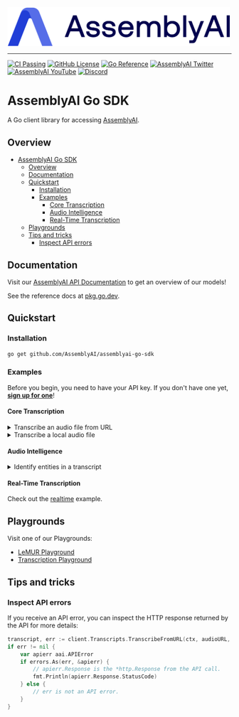 <img src="https://github.com/AssemblyAI/assemblyai-go-sdk/blob/main/assemblyai.png?raw=true" width="500"/>

---

[![CI Passing](https://github.com/AssemblyAI/assemblyai-go-sdk/actions/workflows/go.yml/badge.svg)](https://github.com/AssemblyAI/assemblyai-go-sdk/actions/workflows/go.yml)
[![GitHub License](https://img.shields.io/github/license/AssemblyAI/assemblyai-go-sdk)](https://github.com/AssemblyAI/assemblyai-go-sdk/blob/main/LICENSE)
[![Go Reference](https://pkg.go.dev/badge/github.com/AssemblyAI/assemblyai-go-sdk.svg)](https://pkg.go.dev/github.com/AssemblyAI/assemblyai-go-sdk)
[![AssemblyAI Twitter](https://img.shields.io/twitter/follow/AssemblyAI?label=%40AssemblyAI&style=social)](https://twitter.com/AssemblyAI)
[![AssemblyAI YouTube](https://img.shields.io/youtube/channel/subscribers/UCtatfZMf-8EkIwASXM4ts0A)](https://www.youtube.com/@AssemblyAI)
[![Discord](https://img.shields.io/discord/875120158014853141?logo=discord&label=Discord&link=https%3A%2F%2Fdiscord.com%2Fchannels%2F875120158014853141&style=social)
](https://assemblyai.com/discord)

# AssemblyAI Go SDK

A Go client library for accessing [AssemblyAI](https://assemblyai.com).

## Overview

- [AssemblyAI Go SDK](#assemblyai-go-sdk)
    - [Overview](#overview)
    - [Documentation](#documentation)
    - [Quickstart](#quickstart)
        - [Installation](#installation)
        - [Examples](#examples)
            - [Core Transcription](#core-transcription)
            - [Audio Intelligence](#audio-intelligence)
            - [Real-Time Transcription](#real-time-transcription)
    - [Playgrounds](#playgrounds)
    - [Tips and tricks](#tips-and-tricks)
        - [Inspect API errors](#inspect-api-errors)

## Documentation

Visit our [AssemblyAI API Documentation](https://www.assemblyai.com/docs) to get an overview of our models!

See the reference docs at [pkg.go.dev](https://pkg.go.dev/github.com/AssemblyAI/assemblyai-go-sdk).

## Quickstart

### Installation

```bash
go get github.com/AssemblyAI/assemblyai-go-sdk
```

### Examples

Before you begin, you need to have your API key. If you don't have one yet, [**sign up for one**](https://www.assemblyai.com/dashboard/signup)!

#### Core Transcription

<details>
    <summary>Transcribe an audio file from URL</summary>

```go
package main

import (
    "context"
    "log"
    "os"

    "github.com/AssemblyAI/assemblyai-go-sdk"
)

func main() {
    apiKey := os.Getenv("ASSEMBLYAI_API_KEY")

    ctx := context.Background()

    audioURL := "https://example.org/audio.mp3"

    client := assemblyai.NewClient(apiKey)

    transcript, err := client.Transcripts.TranscribeFromURL(ctx, audioURL, nil)
    if err != nil {
        log.Fatal("Something bad happened:", err)
    }

    log.Println(*transcript.Text)
}
```

</details>
<details>
    <summary>Transcribe a local audio file</summary>

```go
package main

import (
    "context"
    "log"
    "os"

    "github.com/AssemblyAI/assemblyai-go-sdk"
)

func main() {
    apiKey := os.Getenv("ASSEMBLYAI_API_KEY")

    ctx := context.Background()

    client := assemblyai.NewClient(apiKey)

    f, err := os.Open("./my-local-audio-file.wav")
    if err != nil {
        log.Fatal("Couldn't open audio file:", err)
    }
    defer f.Close()

    transcript, err := client.Transcripts.TranscribeFromReader(ctx, f, nil)
    if err != nil {
        log.Fatal("Something bad happened:", err)
    }

    log.Println(*transcript.Text)
}
```

</details>

#### Audio Intelligence

<details>
    <summary>Identify entities in a transcript</summary>

```go
package main

import (
    "context"
    "log"
    "os"

    "github.com/AssemblyAI/assemblyai-go-sdk"
)

func main() {
    apiKey := os.Getenv("ASSEMBLYAI_API_KEY")

    ctx := context.Background()

    audioURL := "https://example.org/audio.mp3"

    client := assemblyai.NewClient(apiKey)

    opts := &assemblyai.TranscriptParams{
        EntityDetection: assemblyai.Bool(true),
    }

    transcript, err := client.Transcripts.TranscribeFromURL(ctx, audioURL, opts)
    if err != nil {
        log.Fatal("Something bad happened:", err)
    }

    for _, entity := range transcript.Entities {
        log.Println(*entity.Text)
        log.Println(entity.EntityType)
        log.Printf("Timestamp: %v - %v", *entity.Start, *entity.End)
    }
}
```

</details>

#### Real-Time Transcription

Check out the [realtime](./examples/realtime) example.

## Playgrounds

Visit one of our Playgrounds:

- [LeMUR Playground](https://www.assemblyai.com/playground/v2/source)
- [Transcription Playground](https://www.assemblyai.com/playground)

## Tips and tricks

### Inspect API errors

If you receive an API error, you can inspect the HTTP response returned by the API for more details:

```go
transcript, err := client.Transcripts.TranscribeFromURL(ctx, audioURL, nil)
if err != nil {
    var apierr aai.APIError
    if errors.As(err, &apierr) {
        // apierr.Response is the *http.Response from the API call.
        fmt.Println(apierr.Response.StatusCode)
    } else {
        // err is not an API error.
    }
}
```
